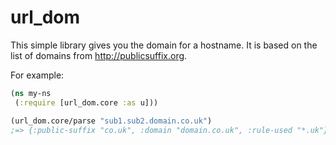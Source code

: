 # url_dom

This simple library gives you the domain for a hostname. It is based on the list of domains from http://publicsuffix.org.

For example:

```clojure
(ns my-ns
 (:require [url_dom.core :as u]))

(url_dom.core/parse "sub1.sub2.domain.co.uk")
;=> {:public-suffix "co.uk", :domain "domain.co.uk", :rule-used "*.uk"}
```

